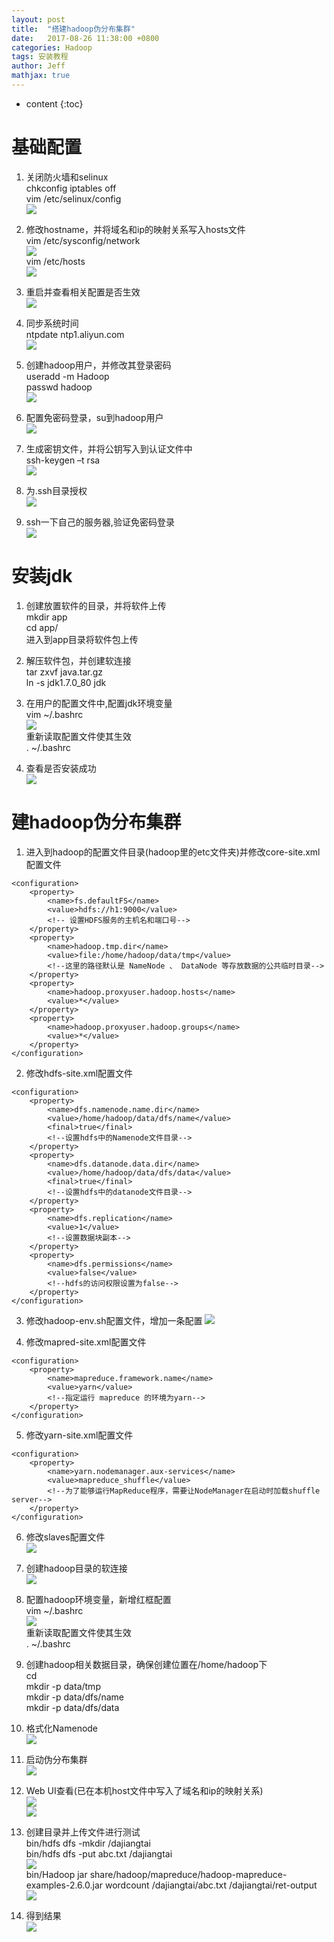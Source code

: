 ```yaml
---
layout: post
title:  "搭建hadoop伪分布集群"
date:   2017-08-26 11:38:00 +0800
categories: Hadoop
tags: 安装教程
author: Jeff
mathjax: true
---
```


* content
{:toc}


# 基础配置
1. 关闭防火墙和selinux    
chkconfig iptables off    
vim /etc/selinux/config    
![](http://ov7z79pcc.bkt.clouddn.com/15037291026190.jpg)

2. 修改hostname，并将域名和ip的映射关系写入hosts文件    
vim /etc/sysconfig/network    
![](http://ov7z79pcc.bkt.clouddn.com/15037291270890.jpg)    
vim /etc/hosts    
![](http://ov7z79pcc.bkt.clouddn.com/15037291439054.jpg)

3. 重启并查看相关配置是否生效    
![](http://ov7z79pcc.bkt.clouddn.com/15037291621267.jpg)

4. 同步系统时间    
ntpdate ntp1.aliyun.com    
![](http://ov7z79pcc.bkt.clouddn.com/15037291814068.jpg)

5. 创建hadoop用户，并修改其登录密码    
useradd -m Hadoop    
passwd hadoop    
![](http://ov7z79pcc.bkt.clouddn.com/15037292020082.jpg)

6. 配置免密码登录，su到hadoop用户    
![](http://ov7z79pcc.bkt.clouddn.com/15037292207645.jpg)

7. 生成密钥文件，并将公钥写入到认证文件中    
ssh-keygen –t rsa    
![](http://ov7z79pcc.bkt.clouddn.com/15037292417953.jpg)

8. 为.ssh目录授权    
![](http://ov7z79pcc.bkt.clouddn.com/15037292610825.jpg)

9. ssh一下自己的服务器,验证免密码登录    
![](http://ov7z79pcc.bkt.clouddn.com/15037292778022.jpg)

# 安装jdk    
1. 创建放置软件的目录，并将软件上传    
mkdir app    
cd app/    
进入到app目录将软件包上传

2. 解压软件包，并创建软连接    
tar zxvf java.tar.gz     
ln -s jdk1.7.0_80 jdk

3. 在用户的配置文件中,配置jdk环境变量    
vim ~/.bashrc     
![](http://ov7z79pcc.bkt.clouddn.com/15037293678779.jpg)    
重新读取配置文件使其生效    
. ~/.bashrc

4. 查看是否安装成功    
![](http://ov7z79pcc.bkt.clouddn.com/15037294033187.jpg)

# 建hadoop伪分布集群    
1. 进入到hadoop的配置文件目录(hadoop里的etc文件夹)并修改core-site.xml配置文件    

```
<configuration>
    <property>
        <name>fs.defaultFS</name>
        <value>hdfs://h1:9000</value>
        <!-- 设置HDFS服务的主机名和端口号-->
    </property>
    <property>
        <name>hadoop.tmp.dir</name>
        <value>file:/home/hadoop/data/tmp</value>
        <!--这里的路径默认是 NameNode 、 DataNode 等存放数据的公共临时目录-->
    </property>
    <property>
        <name>hadoop.proxyuser.hadoop.hosts</name>
        <value>*</value>
    </property>
    <property>
        <name>hadoop.proxyuser.hadoop.groups</name>
        <value>*</value>
    </property>
</configuration>

```

2. 修改hdfs-site.xml配置文件
```
<configuration>
    <property>
        <name>dfs.namenode.name.dir</name>
        <value>/home/hadoop/data/dfs/name</value>
        <final>true</final>
        <!--设置hdfs中的Namenode文件目录-->
    </property>
    <property>
        <name>dfs.datanode.data.dir</name>
        <value>/home/hadoop/data/dfs/data</value>
        <final>true</final>
        <!--设置hdfs中的datanode文件目录-->
    </property>
    <property>
        <name>dfs.replication</name>
        <value>1</value>
        <!--设置数据块副本-->
    </property>
    <property>
        <name>dfs.permissions</name>
        <value>false</value>
        <!--hdfs的访问权限设置为false-->
    </property>
</configuration>
```

3. 修改hadoop-env.sh配置文件，增加一条配置
![](http://ov7z79pcc.bkt.clouddn.com/15037294691309.jpg)

4. 修改mapred-site.xml配置文件
```
<configuration>
    <property>
        <name>mapreduce.framework.name</name>
        <value>yarn</value>
        <!--指定运行 mapreduce 的环境为yarn-->
    </property>
</configuration>
```

5. 修改yarn-site.xml配置文件
```
<configuration>
    <property>
        <name>yarn.nodemanager.aux-services</name>
        <value>mapreduce_shuffle</value>
        <!--为了能够运行MapReduce程序，需要让NodeManager在启动时加载shuffle server-->
    </property>
</configuration>
```

6. 修改slaves配置文件     
![](http://ov7z79pcc.bkt.clouddn.com/15037295149322.jpg)

7. 创建hadoop目录的软连接    
![](http://ov7z79pcc.bkt.clouddn.com/15037295333260.jpg)

8. 配置hadoop环境变量，新增红框配置    
vim ~/.bashrc    
![](http://ov7z79pcc.bkt.clouddn.com/15037295493232.jpg)    
重新读取配置文件使其生效    
. ~/.bashrc

9. 创建hadoop相关数据目录，确保创建位置在/home/hadoop下    
cd    
mkdir -p data/tmp    
mkdir -p data/dfs/name    
mkdir -p data/dfs/data

10. 格式化Namenode    
![](http://ov7z79pcc.bkt.clouddn.com/15037295928044.jpg)

11. 启动伪分布集群    
![](http://ov7z79pcc.bkt.clouddn.com/15037296063910.jpg)

12. Web UI查看(已在本机host文件中写入了域名和ip的映射关系)    
![](http://ov7z79pcc.bkt.clouddn.com/15037296210335.jpg)    
![](http://ov7z79pcc.bkt.clouddn.com/15037296261931.jpg)

13. 创建目录并上传文件进行测试    
bin/hdfs dfs -mkdir /dajiangtai    
bin/hdfs dfs -put abc.txt /dajiangtai    
![](http://ov7z79pcc.bkt.clouddn.com/15037296567330.jpg)    
bin/Hadoop jar share/hadoop/mapreduce/hadoop-mapreduce-examples-2.6.0.jar wordcount /dajiangtai/abc.txt /dajiangtai/ret-output    
![](http://ov7z79pcc.bkt.clouddn.com/15037296810725.jpg)

14. 得到结果    
![](http://ov7z79pcc.bkt.clouddn.com/15037297000486.jpg)



